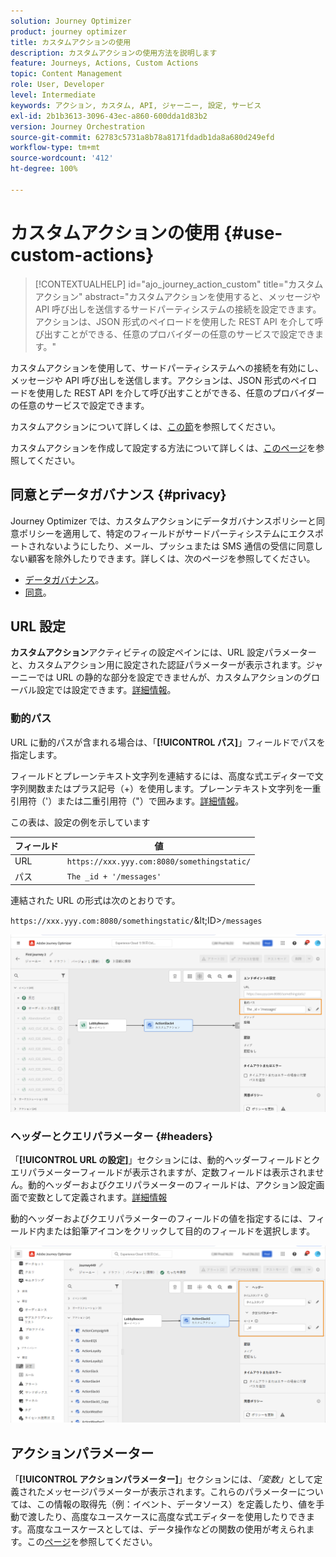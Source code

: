 ```yaml
---
solution: Journey Optimizer
product: journey optimizer
title: カスタムアクションの使用
description: カスタムアクションの使用方法を説明します
feature: Journeys, Actions, Custom Actions
topic: Content Management
role: User, Developer
level: Intermediate
keywords: アクション, カスタム, API, ジャーニー, 設定, サービス
exl-id: 2b1b3613-3096-43ec-a860-600dda1d83b2
version: Journey Orchestration
source-git-commit: 62783c5731a8b78a8171fdadb1da8a680d249efd
workflow-type: tm+mt
source-wordcount: '412'
ht-degree: 100%

---
```


# カスタムアクションの使用 {#use-custom-actions}

>[!CONTEXTUALHELP]
>id="ajo_journey_action_custom"
>title="カスタムアクション"
>abstract="カスタムアクションを使用すると、メッセージや API 呼び出しを送信するサードパーティシステムの接続を設定できます。アクションは、JSON 形式のペイロードを使用した REST API を介して呼び出すことができる、任意のプロバイダーの任意のサービスで設定できます。"

カスタムアクションを使用して、サードパーティシステムへの接続を有効にし、メッセージや API 呼び出しを送信します。アクションは、JSON 形式のペイロードを使用した REST API を介して呼び出すことができる、任意のプロバイダーの任意のサービスで設定できます。

カスタムアクションについて詳しくは、[この節](../action/action.md)を参照してください。

カスタムアクションを作成して設定する方法について詳しくは、[このページ](../action/about-custom-action-configuration.md)を参照してください。

## 同意とデータガバナンス {#privacy}

Journey Optimizer では、カスタムアクションにデータガバナンスポリシーと同意ポリシーを適用して、特定のフィールドがサードパーティシステムにエクスポートされないようにしたり、メール、プッシュまたは SMS 通信の受信に同意しない顧客を除外したりできます。詳しくは、次のページを参照してください。

* [データガバナンス](../action/action-privacy.md)。
* [同意](../action/consent.md)。

## URL 設定

**カスタムアクション**&#x200B;アクティビティの設定ペインには、URL 設定パラメーターと、カスタムアクション用に設定された認証パラメーターが表示されます。ジャーニーでは URL の静的な部分を設定できませんが、カスタムアクションのグローバル設定では設定できます。[詳細情報](../action/about-custom-action-configuration.md)。

### 動的パス

URL に動的パスが含まれる場合は、「**[!UICONTROL パス]**」フィールドでパスを指定します。

フィールドとプレーンテキスト文字列を連結するには、高度な式エディターで文字列関数またはプラス記号（+）を使用します。プレーンテキスト文字列を一重引用符（&#39;）または二重引用符（&quot;）で囲みます。[詳細情報](expression/expressionadvanced.md)。

この表は、設定の例を示しています

| フィールド | 値 |
| --- | --- |
| URL | `https://xxx.yyy.com:8080/somethingstatic/` |
| パス | `The _id + '/messages'` |

連結された URL の形式は次のとおりです。

`https://xxx.yyy.com:8080/somethingstatic/`\&lt;ID>`/messages`

![](assets/journey-custom-action-url.png)

### ヘッダーとクエリパラメーター {#headers}

「**[!UICONTROL URL の設定]**」セクションには、動的ヘッダーフィールドとクエリパラメーターフィールドが表示されますが、定数フィールドは表示されません。動的ヘッダーおよびクエリパラメーターのフィールドは、アクション設定画面で変数として定義されます。[詳細情報](../action/about-custom-action-configuration.md#url-configuration)

動的ヘッダーおよびクエリパラメーターのフィールドの値を指定するには、フィールド内または鉛筆アイコンをクリックして目的のフィールドを選択します。

![](assets/journey-dynamicheaderfield.png)

## アクションパラメーター

「**[!UICONTROL アクションパラメーター]**」セクションには、_「変数」_&#x200B;として定義されたメッセージパラメーターが表示されます。これらのパラメーターについては、この情報の取得先（例：イベント、データソース）を定義したり、値を手動で渡したり、高度なユースケースに高度な式エディターを使用したりできます。高度なユースケースとしては、データ操作などの関数の使用が考えられます。この[ページ](expression/expressionadvanced.md)を参照してください。

